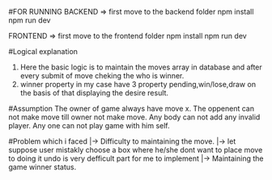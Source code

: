 #FOR RUNNING
BACKEND =>
    first move to the backend folder
    npm install
    npm run dev

FRONTEND => 
    first move to the frontend folder
    npm install
    npm run dev



#Logical explanation
   1. Here the basic logic is to maintain the moves array in       database and after every submit of move cheking the who is winner.
   2. winner property in my case have 3 property pending,win/lose,draw on the basis of that displaying the desire result.


#Assumption
    The owner of game always have move x.
    The oppenent can not make move till owner not make move.
    Any body can not add any invalid player.
    Any one can not play game with him self.


#Problem which i faced
    |-> Difficulty to maintaining the move.
    |-> let suppose user mistakly choose a box where he/she dont want to place move to doing it undo is very defficult part for me to implement
    |-> Maintaining the game winner status.
